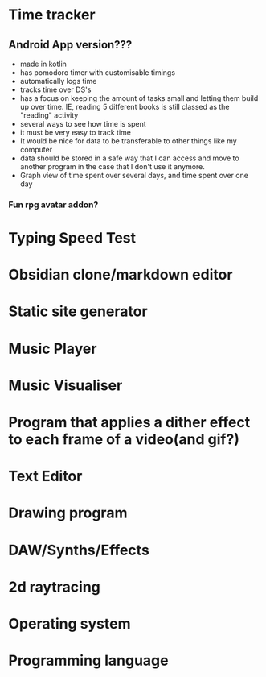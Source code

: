 # Time tracker
## Android App version???
- made in kotlin
- has pomodoro timer with customisable timings
- automatically logs time
- tracks time over DS's
- has a focus on keeping the amount of tasks small and letting them build up over time. IE, reading 5 different books is still classed as the "reading" activity
- several ways to see how time is spent
- it must be very easy to track time
- It would be nice for data to be transferable to other things like my computer
- data should be stored in a safe way that I can access and move to another program in the case that I don't use it anymore.
- Graph view of time spent over several days, and time spent over one day

### Fun rpg avatar addon?

# Typing Speed Test

# Obsidian clone/markdown editor

# Static site generator

# Music Player

# Music Visualiser

# Program that applies a dither effect to each frame of a video(and gif?)

# Text Editor

# Drawing program

# DAW/Synths/Effects

# 2d raytracing

# Operating system

# Programming language


